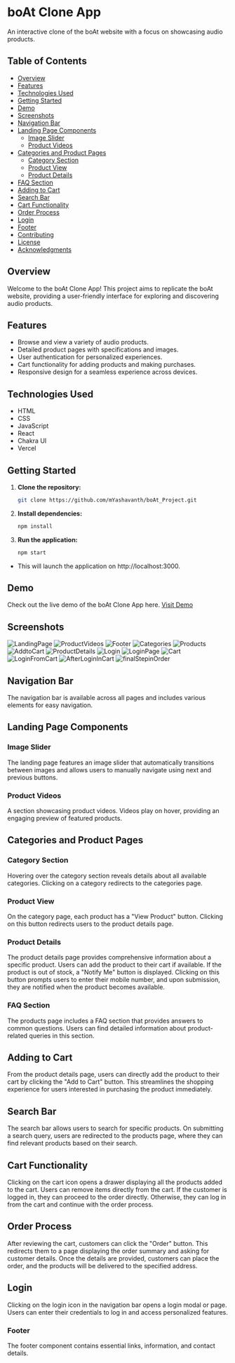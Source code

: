 # boAt Clone App

An interactive clone of the boAt website with a focus on showcasing audio products.

## Table of Contents

- [Overview](#overview)
- [Features](#features)
- [Technologies Used](#technologies-used)
- [Getting Started](#getting-started)
- [Demo](#demo)
- [Screenshots](#screenshots)
- [Navigation Bar](#navigation-bar)
- [Landing Page Components](#landing-page-components)
  - [Image Slider](#image-slider)
  - [Product Videos](#product-videos)
- [Categories and Product Pages](#categories-and-product-pages)
  - [Category Section](#category-section)
  - [Product View](#product-view)
  - [Product Details](#product-details)
- [FAQ Section](#faq-section)
- [Adding to Cart](#adding-to-cart)
- [Search Bar](#search-bar)
- [Cart Functionality](#cart-functionality)
- [Order Process](#order-process)
- [Login](#login)
- [Footer](#footer)
- [Contributing](#contributing)
- [License](#license)
- [Acknowledgments](#acknowledgments)

## Overview

Welcome to the boAt Clone App! This project aims to replicate the boAt website, providing a user-friendly interface for exploring and discovering audio products.

## Features

- Browse and view a variety of audio products.
- Detailed product pages with specifications and images.
- User authentication for personalized experiences.
- Cart functionality for adding products and making purchases.
- Responsive design for a seamless experience across devices.

## Technologies Used

- HTML
- CSS
- JavaScript
- React
- Chakra UI
- Vercel

## Getting Started

1. **Clone the repository:**

   ```bash
   git clone https://github.com/mYashavanth/boAt_Project.git

2. **Install dependencies:**

    ```bash
    npm install
3. **Run the application:**

    ```bash
    npm start
- This will launch the application on http://localhost:3000.

## Demo
Check out the live demo of the boAt Clone App here.
[Visit Demo](https://bo-at-project.vercel.app/products)


## Screenshots
<img src="./final%20images/LandingPage.png" alt="LandingPage"/>
<img src="./final%20images/ProductVideos.png" alt="ProductVideos"/>
<img src="./final%20images/Footer.png" alt="Footer"/>
<img src="./final%20images/Categories.png" alt="Categories"/>
<img src="./final%20images/Products.png" alt="Products"/>
<img src="./final%20images/AddtoCart.png" alt="AddtoCart"/>
<img src="./final%20images/ProductDetails.png" alt="ProductDetails"/>
<img src="./final%20images/Login.png" alt="Login"/>
<img src="./final%20images/LoginPage.png" alt="LoginPage"/>
<img src="./final%20images/Cart.png" alt="Cart"/>
<img src="./final%20images/LoginFromCart.png" alt="LoginFromCart"/>
<img src="./final%20images/AfterLoginInCart.png" alt="AfterLoginInCart"/>
<img src="./final%20images/finalStepinOrder.png" alt="finalStepinOrder"/>


## Navigation Bar
The navigation bar is available across all pages and includes various elements for easy navigation.

## Landing Page Components
### Image Slider
The landing page features an image slider that automatically transitions between images and allows users to manually navigate using next and previous buttons.

### Product Videos
A section showcasing product videos. Videos play on hover, providing an engaging preview of featured products.

## Categories and Product Pages 
### Category Section
Hovering over the category section reveals details about all available categories. Clicking on a category redirects to the categories page.

### Product View
On the category page, each product has a "View Product" button. Clicking on this button redirects users to the product details page.

### Product Details
The product details page provides comprehensive information about a specific product. Users can add the product to their cart if available. If the product is out of stock, a "Notify Me" button is displayed. Clicking on this button prompts users to enter their mobile number, and upon submission, they are notified when the product becomes available.

### FAQ Section
The products page includes a FAQ section that provides answers to common questions. Users can find detailed information about product-related queries in this section.

## Adding to Cart
From the product details page, users can directly add the product to their cart by clicking the "Add to Cart" button. This streamlines the shopping experience for users interested in purchasing the product immediately.

## Search Bar
The search bar allows users to search for specific products. On submitting a search query, users are redirected to the products page, where they can find relevant products based on their search.

## Cart Functionality
Clicking on the cart icon opens a drawer displaying all the products added to the cart. Users can remove items directly from the cart. If the customer is logged in, they can proceed to the order directly. Otherwise, they can log in from the cart and continue with the order process.

## Order Process
After reviewing the cart, customers can click the "Order" button. This redirects them to a page displaying the order summary and asking for customer details. Once the details are provided, customers can place the order, and the products will be delivered to the specified address.

## Login
Clicking on the login icon in the navigation bar opens a login modal or page. Users can enter their credentials to log in and access personalized features.

### Footer
The footer component contains essential links, information, and contact details.